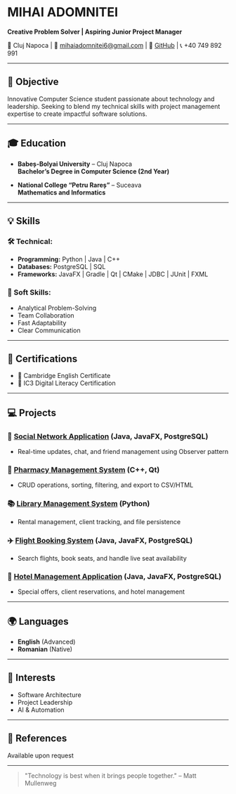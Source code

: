 # MIHAI ADOMNITEI
**Creative Problem Solver | Aspiring Junior Project Manager**

📍 Cluj Napoca | 📧 [mihaiadomnitei6@gmail.com](mailto:mihaiadomnitei6@gmail.com) | 🔗 [GitHub](https://github.com/MihaiAdomnitei) | 📞 +40 749 892 991

---

## 🚀 Objective

Innovative Computer Science student passionate about technology and leadership. Seeking to blend my technical skills with project management expertise to create impactful software solutions.

---

## 🎓 Education

- **Babeș-Bolyai University** – Cluj Napoca  
  **Bachelor’s Degree in Computer Science (2nd Year)**

- **National College “Petru Rareș”** – Suceava  
  **Mathematics and Informatics**

---

## 💡 Skills

### 🛠️ Technical:

- **Programming:** Python | Java | C++
- **Databases:** PostgreSQL | SQL
- **Frameworks:** JavaFX | Gradle | Qt | CMake | JDBC | JUnit | FXML

### 🔧 Soft Skills:

- Analytical Problem-Solving
- Team Collaboration
- Fast Adaptability
- Clear Communication

---

## 📜 Certifications

- 🏅 Cambridge English Certificate
- 🏅 IC3 Digital Literacy Certification

---

## 💻 Projects

### 🌟 [Social Network Application](https://github.com/MihaiAdomnitei/Social-Network) (Java, JavaFX, PostgreSQL)
- Real-time updates, chat, and friend management using Observer pattern

### 💊 [Pharmacy Management System](https://github.com/MihaiAdomnitei/Pharmacy-Management) (C++, Qt)
- CRUD operations, sorting, filtering, and export to CSV/HTML

### 📚 [Library Management System](https://github.com/MihaiAdomnitei/Library-Management) (Python)
- Rental management, client tracking, and file persistence

### ✈️ [Flight Booking System](https://github.com/MihaiAdomnitei/Flight-Booking) (Java, JavaFX, PostgreSQL)
- Search flights, book seats, and handle live seat availability

### 🏨 [Hotel Management Application](https://github.com/MihaiAdomnitei/Hotel-Management) (Java, JavaFX, PostgreSQL)
- Special offers, client reservations, and hotel management

---

## 🌍 Languages

- **English** (Advanced)
- **Romanian** (Native)

---

## 🎯 Interests

- Software Architecture
- Project Leadership
- AI & Automation

---

## 🔎 References

Available upon request

---

> "Technology is best when it brings people together." – Matt Mullenweg
